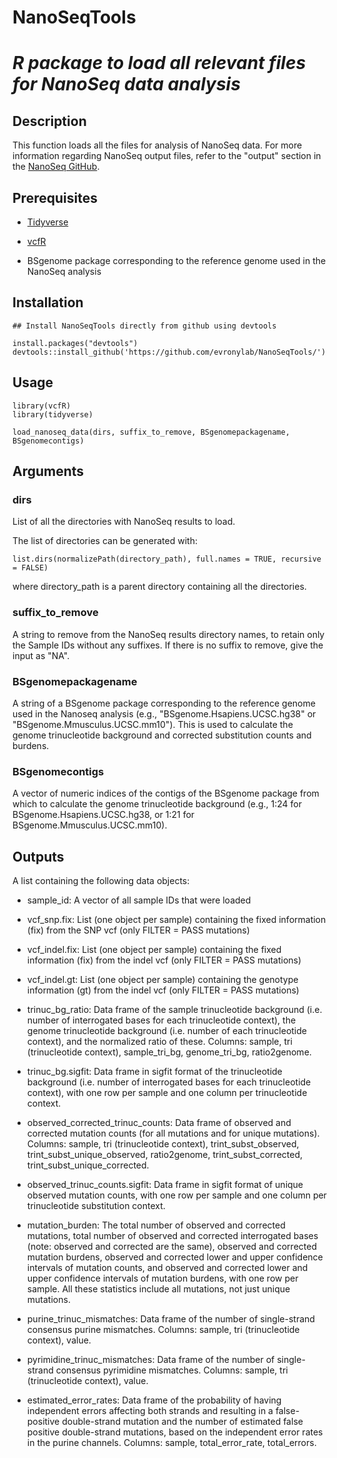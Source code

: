 # **NanoSeqTools**

# _R package to load all relevant files for NanoSeq data analysis_


## Description
This function loads all the files for analysis of NanoSeq data. For more information regarding NanoSeq output files, refer to the "output" section in the [NanoSeq GitHub](https://github.com/cancerit/NanoSeq).

## Prerequisites
* [Tidyverse](https://www.tidyverse.org/packages/)

* [vcfR](https://github.com/knausb/vcfR)

* BSgenome package corresponding to the reference genome used in the NanoSeq analysis

## Installation

```
## Install NanoSeqTools directly from github using devtools

install.packages("devtools")
devtools::install_github('https://github.com/evronylab/NanoSeqTools/')
```

## Usage
```
library(vcfR)
library(tidyverse)

load_nanoseq_data(dirs, suffix_to_remove, BSgenomepackagename, BSgenomecontigs)
```

## Arguments
### dirs	
List of all the directories with NanoSeq results to load.

The list of directories can be generated with:
```
list.dirs(normalizePath(directory_path), full.names = TRUE, recursive = FALSE)
```
where directory_path is a parent directory containing all the directories.

### suffix_to_remove	
A string to remove from the NanoSeq results directory names, to retain only the Sample IDs without any suffixes. If there is no suffix to remove, give the input as "NA".

### BSgenomepackagename	
A string of a BSgenome package corresponding to the reference genome used in the Nanoseq analysis (e.g., "BSgenome.Hsapiens.UCSC.hg38" or "BSgenome.Mmusculus.UCSC.mm10"). This is used to calculate the genome trinucleotide background and corrected substitution counts and burdens.

### BSgenomecontigs	
A vector of numeric indices of the contigs of the BSgenome package from which to calculate the genome trinucleotide background (e.g., 1:24 for BSgenome.Hsapiens.UCSC.hg38, or 1:21 for BSgenome.Mmusculus.UCSC.mm10).

## Outputs
A list containing the following data objects:

* sample_id: A vector of all sample IDs that were loaded

* vcf_snp.fix: List (one object per sample) containing the fixed information (fix) from the SNP vcf (only FILTER = PASS mutations)

* vcf_indel.fix: List (one object per sample) containing the fixed information (fix) from the indel vcf (only FILTER = PASS mutations)

* vcf_indel.gt: List (one object per sample) containing the genotype information (gt) from the indel vcf (only FILTER = PASS mutations)

* trinuc_bg_ratio: Data frame of the sample trinucleotide background (i.e. number of interrogated bases for each trinucleotide context), the genome trinucleotide background (i.e. number of each trinucleotide context), and the normalized ratio of these. Columns: sample, tri (trinucleotide context), sample_tri_bg, genome_tri_bg, ratio2genome.

* trinuc_bg.sigfit: Data frame in sigfit format of the trinucleotide background (i.e. number of interrogated bases for each trinucleotide context), with one row per sample and one column per trinucleotide context.

* observed_corrected_trinuc_counts: Data frame of observed and corrected mutation counts (for all mutations and for unique mutations). Columns: sample, tri (trinucleotide context), trint_subst_observed, trint_subst_unique_observed, ratio2genome, trint_subst_corrected, trint_subst_unique_corrected.

* observed_trinuc_counts.sigfit: Data frame in sigfit format of unique observed mutation counts, with one row per sample and one column per trinucleotide substitution context.

* mutation_burden: The total number of observed and corrected mutations, total number of observed and corrected interrogated bases (note: observed and corrected are the same), observed and corrected mutation burdens, observed and corrected lower and upper confidence intervals of mutation counts, and observed and corrected lower and upper confidence intervals of mutation burdens, with one row per sample. All these statistics include all mutations, not just unique mutations.

* purine_trinuc_mismatches: Data frame of the number of single-strand consensus purine mismatches. Columns: sample, tri (trinucleotide context), value.

* pyrimidine_trinuc_mismatches: Data frame of the number of single-strand consensus pyrimidine mismatches. Columns: sample, tri (trinucleotide context), value.

* estimated_error_rates: Data frame of the probability of having independent errors affecting both strands and resulting in a false-positive double-strand mutation and the number of estimated false positive double-strand mutations, based on the independent error rates in the purine channels. Columns: sample, total_error_rate, total_errors.